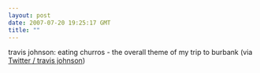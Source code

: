 ```yaml
---
layout: post
date: 2007-07-20 19:25:17 GMT
title: ""
---
```

travis johnson: eating churros - the overall theme of my trip to burbank (via <a href="http://twitter.com/travisj/statuses/159993212">Twitter / travis johnson</a>)